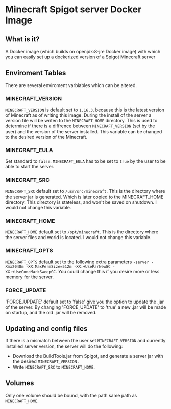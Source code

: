 # Minecraft Spigot server Docker Image
## What is it?
A Docker image (which builds on openjdk:8-jre Docker image) with which you can easily set up a dockerized version of a Spigot Minecraft server


## Enviroment Tables
There are several enviroment varbiables which can be altered.

### MINECRAFT_VERSION
`MINECRAFT_VERSION` is default set to `1.16.3`, because this is the latest version of Minecraft as of writing this image. During the install of the server a version file will be writen to the `MINECRAFT_HOME` directory. This is used to determine if there is a diffrence between `MINECRAFT_VERSION` (set by the user) and the version of the server installed. This variable can be changed to the desired version of the Minecraft.

### MINECRAFT_EULA
Set standard to `false`. `MINECRAFT_EULA` has to be set to `true` by the user to be able to start the server.

### MINECRAFT_SRC
`MINECRAFT_SRC` default set to `/usr/src/minecraft`. This is the directory where the server jar is generated. Which is later copied to the MINECRAFT_HOME directory. This directory is stateless, and won't be saved on shutdown. I would not change this variable.

### MINECRAFT_HOME
`MINECRAFT_HOME` default set to `/opt/minecraft`. This is the directory where the server files and world is located. I would not change this variable.

### MINECRAFT_OPTS
`MINECRAFT_OPTS` default set to the following extra parameters `-server -Xmx2048m -XX:MaxPermSize=512m -XX:+UseParNewGC -XX:+UseConcMarkSweepGC`. You could change this if you desire more or less memory for the server.

### FORCE_UPDATE
'FORCE_UPDATE' default set to 'false' give you the option to update the .jar of the server. By changing 'FORCE_UPDATE' to 'true' a new .jar will be made on startup, and the old .jar will be removed.

## Updating and config files
If there is a mismatch between the user set `MINECRAFT_VERSION` and currently installed server version, the server will do the following:
- Download the BuildTools.jar from Spigot, and generate a server jar with the desired `MINECRAFT_VERSION` .
- Write `MINECRAFT_SRC` to `MINECRAFT_HOME`.

## Volumes
Only one volume should be bound, with the path same path as `MINECRAFT_HOME`.